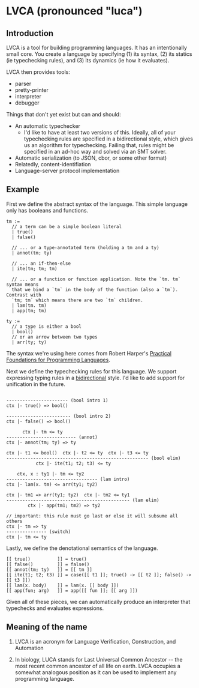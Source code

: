 # LVCA (pronounced "luca")

## Introduction

LVCA is a tool for building programming languages. It has an intentionally
small core. You create a language by specifying (1) its syntax, (2) its statics (ie typechecking rules), and (3) its dynamics (ie how it evaluates).

LVCA then provides tools:
* parser
* pretty-printer
* interpreter
* debugger

Things that don't yet exist but can and should:

* An automatic typechecker
  - I'd like to have at least two versions of this. Ideally, all of your typechecking rules are specified in a bidirectional style, which gives us an algorithm for typechecking. Failing that, rules might be specified in an ad-hoc way and solved via an SMT solver.
* Automatic serialization (to JSON, cbor, or some other format)
* Relatedly, content-identifiation
* Language-server protocol implementation

## Example

First we define the abstract syntax of the language. This simple language only
has booleans and functions.

```
tm :=
  // a term can be a simple boolean literal
  | true()
  | false()

  // ... or a type-annotated term (holding a tm and a ty)
  | annot(tm; ty)

  // ... an if-then-else
  | ite(tm; tm; tm)

  // ... or a function or function application. Note the `tm. tm` syntax means
  that we bind a `tm` in the body of the function (also a `tm`). Contrast with
  `tm; tm` which means there are two `tm` children.
  | lam(tm. tm)
  | app(tm; tm)

ty :=
  // a type is either a bool
  | bool()
  // or an arrow between two types
  | arr(ty; ty)
```

The syntax we're using here comes from Robert Harper's [Practical Foundations
for Programming Languages](http://www.cs.cmu.edu/~rwh/pfpl/).

Next we define the typechecking rules for this language. We support expressing
typing rules in a
[bidirectional](http://davidchristiansen.dk/tutorials/bidirectional.pdf) style.
I'd like to add support for unification in the future.

```

----------------------- (bool intro 1)
ctx |- true() => bool()

------------------------ (bool intro 2)
ctx |- false() => bool()

      ctx |- tm <= ty
-------------------------- (annot)
ctx |- annot(tm; ty) => ty

ctx |- t1 <= bool()  ctx |- t2 <= ty  ctx |- t3 <= ty
----------------------------------------------------- (bool elim)
           ctx |- ite(t1; t2; t3) <= ty

    ctx, x : ty1 |- tm <= ty2
---------------------------------- (lam intro)
ctx |- lam(x. tm) <= arr(ty1; ty2)

ctx |- tm1 => arr(ty1; ty2)  ctx |- tm2 <= ty1
---------------------------------------------- (lam elim)
        ctx |- app(tm1; tm2) => ty2

// important: this rule must go last or else it will subsume all others
ctx |- tm => ty
--------------- (switch)
ctx |- tm <= ty
```

Lastly, we define the denotational semantics of the language.

```
[[ true()          ]] = true()
[[ false()         ]] = false()
[[ annot(tm; ty)   ]] = [[ tm ]]
[[ ite(t1; t2; t3) ]] = case([[ t1 ]]; true() -> [[ t2 ]]; false() -> [[ t3 ]])
[[ lam(x. body)    ]] = lam(x. [[ body ]])
[[ app(fun; arg)   ]] = app([[ fun ]]; [[ arg ]])
```

Given all of these pieces, we can automatically produce an interpreter that
typechecks and evaluates expressions.

## Meaning of the name

1. LVCA is an acronym for Language Verification, Construction, and Automation

2. In biology, LUCA stands for Last Universal Common Ancestor -- the most recent common ancestor of all life on earth. LVCA occupies a somewhat analogous position as it can be used to implement any programming language.
